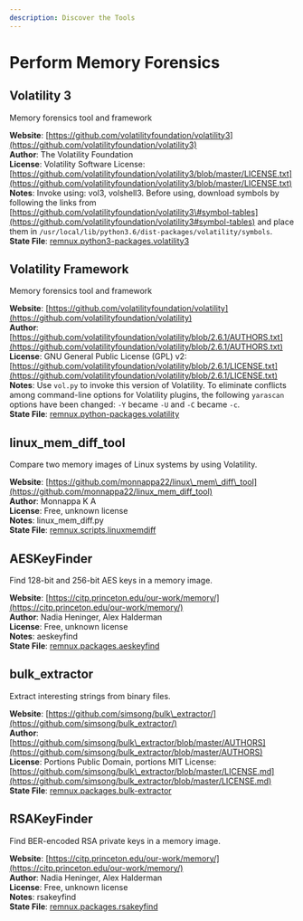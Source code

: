 ```yaml
---
description: Discover the Tools
---
```


# Perform Memory Forensics

## Volatility 3

Memory forensics tool and framework

**Website**: [https://github.com/volatilityfoundation/volatility3](https://github.com/volatilityfoundation/volatility3)  
**Author**: The Volatility Foundation  
**License**: Volatility Software License: [https://github.com/volatilityfoundation/volatility3/blob/master/LICENSE.txt](https://github.com/volatilityfoundation/volatility3/blob/master/LICENSE.txt)  
**Notes**: Invoke using: vol3, volshell3. Before using, download symbols by following the links from [https://github.com/volatilityfoundation/volatility3\#symbol-tables](https://github.com/volatilityfoundation/volatility3#symbol-tables) and place them in `/usr/local/lib/python3.6/dist-packages/volatility/symbols`.  
**State File**: [remnux.python3-packages.volatility3](https://github.com/REMnux/salt-states/blob/master/remnux/python3-packages/volatility3.sls)

## Volatility Framework

Memory forensics tool and framework

**Website**: [https://github.com/volatilityfoundation/volatility](https://github.com/volatilityfoundation/volatility)  
**Author**: [https://github.com/volatilityfoundation/volatility/blob/2.6.1/AUTHORS.txt](https://github.com/volatilityfoundation/volatility/blob/2.6.1/AUTHORS.txt)  
**License**: GNU General Public License \(GPL\) v2: [https://github.com/volatilityfoundation/volatility/blob/2.6.1/LICENSE.txt](https://github.com/volatilityfoundation/volatility/blob/2.6.1/LICENSE.txt)  
**Notes**: Use `vol.py` to invoke this version of Volatility. To eliminate conflicts among command-line options for Volatility plugins, the following `yarascan` options have been changed: `-Y` became `-U` and `-C` became `-c`.  
**State File**: [remnux.python-packages.volatility](https://github.com/REMnux/salt-states/blob/master/remnux/python-packages/volatility.sls)

## linux\_mem\_diff\_tool

Compare two memory images of Linux systems by using Volatility.

**Website**: [https://github.com/monnappa22/linux\_mem\_diff\_tool](https://github.com/monnappa22/linux_mem_diff_tool)  
**Author**: Monnappa K A  
**License**: Free, unknown license  
**Notes**: linux\_mem\_diff.py  
**State File**: [remnux.scripts.linuxmemdiff](https://github.com/REMnux/salt-states/blob/master/remnux/scripts/linuxmemdiff.sls)

## AESKeyFinder

Find 128-bit and 256-bit AES keys in a memory image.

**Website**: [https://citp.princeton.edu/our-work/memory/](https://citp.princeton.edu/our-work/memory/)  
**Author**: Nadia Heninger, Alex Halderman  
**License**: Free, unknown license  
**Notes**: aeskeyfind  
**State File**: [remnux.packages.aeskeyfind](https://github.com/REMnux/salt-states/blob/master/remnux/packages/aeskeyfind.sls)

## bulk\_extractor

Extract interesting strings from binary files.

**Website**: [https://github.com/simsong/bulk\_extractor/](https://github.com/simsong/bulk_extractor/)  
**Author**: [https://github.com/simsong/bulk\_extractor/blob/master/AUTHORS](https://github.com/simsong/bulk_extractor/blob/master/AUTHORS)  
**License**: Portions Public Domain, portions MIT License: [https://github.com/simsong/bulk\_extractor/blob/master/LICENSE.md](https://github.com/simsong/bulk_extractor/blob/master/LICENSE.md)  
**State File**: [remnux.packages.bulk-extractor](https://github.com/REMnux/salt-states/blob/master/remnux/packages/bulk-extractor.sls)

## RSAKeyFinder

Find BER-encoded RSA private keys in a memory image.

**Website**: [https://citp.princeton.edu/our-work/memory/](https://citp.princeton.edu/our-work/memory/)  
**Author**: Nadia Heninger, Alex Halderman  
**License**: Free, unknown license  
**Notes**: rsakeyfind  
**State File**: [remnux.packages.rsakeyfind](https://github.com/REMnux/salt-states/blob/master/remnux/packages/rsakeyfind.sls)

